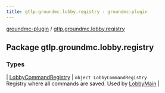 ```yaml
---
title: gtlp.groundmc.lobby.registry - groundmc-plugin
---
```


[groundmc-plugin](../index.html) / [gtlp.groundmc.lobby.registry](.)

## Package gtlp.groundmc.lobby.registry

### Types

| [LobbyCommandRegistry](-lobby-command-registry/index.html) | `object LobbyCommandRegistry`<br>Registry where all commands are saved. Used by [LobbyMain](../gtlp.groundmc.lobby/-lobby-main/index.html) |

